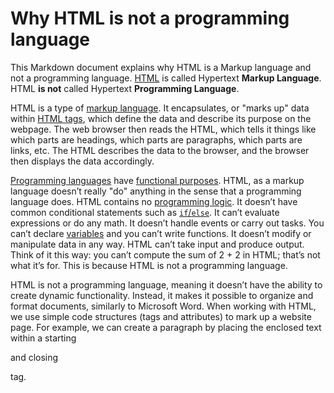 # Why HTML is not a programming language
This Markdown document explains why HTML is a Markup language and not a programming language.
[HTML](https://en.wikipedia.org/wiki/HTML) is called Hypertext **Markup Language**. HTML **is not** called Hypertext **Programming Language**.

HTML is a type of [markup language](https://en.wikipedia.org/wiki/Markup_language). It encapsulates, or "marks up" data within [HTML tags](https://www.javatpoint.com/html-tags#:~:text=HTML%20tags%20are%20like%20keywords,HTML%20tags%20are%20unclosed%20tags), which define the data and describe its purpose on the webpage. The web browser then reads the HTML, which tells it things like which parts are headings, which parts are paragraphs, which parts are links, etc. The HTML describes the data to the browser, and the browser then displays the data accordingly.

[Programming languages](https://en.m.wikipedia.org/wiki/Programming_language) have [functional purposes](https://en.m.wikipedia.org/wiki/Functional_programming). HTML, as a markup language doesn’t really "do" anything in the sense that a programming language does. HTML contains no [programming logic](https://en.m.wikipedia.org/wiki/Logic_programming). It doesn’t have common conditional statements such as [`if`/`else`](https://en.m.wikipedia.org/wiki/Conditional_(computer_programming)). It can’t evaluate expressions or do any math. It doesn’t handle events or carry out tasks. You can’t declare [variables](https://en.m.wikipedia.org/wiki/Variable_(computer_science)) and you can’t write functions. It doesn’t modify or manipulate data in any way. HTML can’t take input and produce output. Think of it this way: you can’t compute the sum of 2 + 2 in HTML; that’s not what it’s for. This is because HTML is not a programming language.


HTML is not a programming language, meaning it doesn’t have the ability to create dynamic functionality. Instead, it makes it possible to organize and format documents, similarly to Microsoft Word.
When working with HTML, we use simple code structures (tags and attributes) to mark up a website page. For example, we can create a paragraph by placing the enclosed text within a starting <p> and closing </p> tag.
